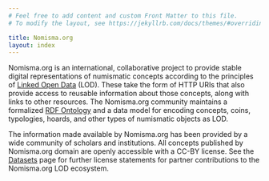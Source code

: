 ```yaml
---
# Feel free to add content and custom Front Matter to this file.
# To modify the layout, see https://jekyllrb.com/docs/themes/#overriding-theme-defaults

title: Nomisma.org
layout: index
---
```

Nomisma.org is an international, collaborative project to provide stable digital representations of numismatic concepts according to the principles of [Linked Open Data](http://www.w3.org/DesignIssues/LinkedData.html) (LOD). These take the form of HTTP URIs that also provide access to reusable information about those concepts, along with links to other resources. The Nomisma.org community maintains a formalized [RDF Ontology](http://nomisma.org/ontology) and a data model for encoding concepts, coins, typologies, hoards, and other types of numismatic objects as LOD.

The information made available by Nomisma.org has been provided by a wide community of scholars and institutions. All concepts published by Nomisma.org domain are openly accessible with a CC-BY license. See the [Datasets]({{site.baseurl}}/datasets) page for further license statements for partner contributions to the Nomisma.org LOD ecosystem.
